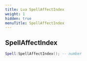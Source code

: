 ```yaml
---
title: Lua SpellAffectIndex
weight: 1
hidden: true
menuTitle: SpellAffectIndex
---
```

## SpellAffectIndex
```lua
Spell:SpellAffectIndex(); -- number
```